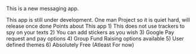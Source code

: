 This is a new messaging app.

This app is still under development. One man Project so it is quiet hard, will release once done
Points about This app
            1) This does not use trackers to spy on your texts
            2) You can add stickers as you wish
            3) Google Pay request and pay options
            4) Group Fund Raising options available
            5) User defined themes
            6) Absolutely Free (Atleast For now)
